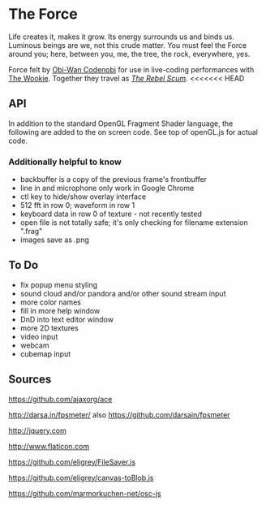 # The Force

Life creates it, makes it grow. Its energy surrounds us and binds us. Luminous beings are we, not this crude matter. You must feel the Force around you; here, between you, me, the tree, the rock, everywhere, yes.

Force felt by [Obi-Wan Codenobi](http://shawnlawson.com) for use in live-coding performances with [The Wookie](http://ryanrosssmith.com). Together they travel as [_The Rebel Scum_](http://codenobiandwookie.com).
<<<<<<< HEAD

## API

In addition to the standard OpenGL Fragment Shader language, the following are added to the on screen code. See top of openGL.js for actual code.

### Additionally helpful to know

- backbuffer is a copy of the previous frame's frontbuffer
- line in and microphone only work in Google Chrome
- ctl key to hide/show overlay interface
- 512 fft in row 0; waveform in row 1
- keyboard data in row 0 of texture - not recently tested
- open file is not totally safe; it's only checking for filename extension ".frag"
- images save as .png

## To Do 

- fix popup menu styling
- sound cloud and/or pandora and/or other sound stream input
- more color names
- fill in more help window
- DnD into text editor window
- more 2D textures
- video input
- webcam 
- cubemap input


## Sources

https://github.com/ajaxorg/ace

http://darsa.in/fpsmeter/ also https://github.com/darsain/fpsmeter

http://jquery.com

http://www.flaticon.com

https://github.com/eligrey/FileSaver.js

https://github.com/eligrey/canvas-toBlob.js

https://github.com/marmorkuchen-net/osc-js

